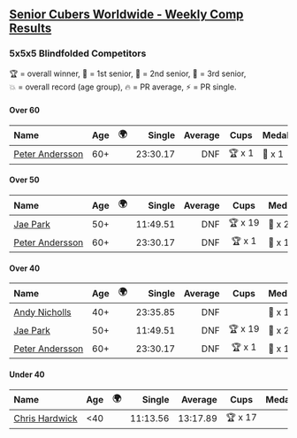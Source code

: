 <style>table {white-space: nowrap;}</style>
<link rel="stylesheet" type="text/css" href="/scw-comp/css/flags.css" />

## [Senior Cubers Worldwide - Weekly Comp Results](/scw-comp/results/)
### 5x5x5 Blindfolded Competitors

<span style="white-space: nowrap;">🏆 = overall winner</span>, <span style="white-space: nowrap;">🥇 = 1st senior</span>, <span style="white-space: nowrap;">🥈 = 2nd senior</span>, <span style="white-space: nowrap;">🥉 = 3rd senior</span>, <span style="white-space: nowrap;">💥 = overall record (age group)</span>, <span style="white-space: nowrap;">🔥 = PR average</span>, <span style="white-space: nowrap;">⚡ = PR single</span>.

#### Over 60

| Name | Age | 🌍 | Single | Average | Cups | Medals | Achievements |
| :-- | :--: | :--: | --: | --: | :--: | :-- | :-- |
| [Peter Andersson](../../persons/peter_andersson/555bf.md) | 60+ | <i class="flag flag-SE" /> | 23:30.17 | DNF | 🏆 x 1 | 🥇 x 1 | 💥 x 1, ⚡ x 1 |

#### Over 50

| Name | Age | 🌍 | Single | Average | Cups | Medals | Achievements |
| :-- | :--: | :--: | --: | --: | :--: | :-- | :-- |
| [Jae Park](../../persons/jae_park/555bf.md) | 50+ | <i class="flag flag-US" /> | 11:49.51 | DNF | 🏆 x 19 | 🥇 x 27 | 💥 x 7, ⚡ x 7 |
| [Peter Andersson](../../persons/peter_andersson/555bf.md) | 60+ | <i class="flag flag-SE" /> | 23:30.17 | DNF | 🏆 x 1 | 🥇 x 1 | 💥 x 1, ⚡ x 1 |

#### Over 40

| Name | Age | 🌍 | Single | Average | Cups | Medals | Achievements |
| :-- | :--: | :--: | --: | --: | :--: | :-- | :-- |
| [Andy Nicholls](../../persons/andy_nicholls/555bf.md) | 40+ | <i class="flag flag-GB" /> | 23:35.85 | DNF |  | 🥇 x 1, 🥈 x 2 | ⚡ x 2 |
| [Jae Park](../../persons/jae_park/555bf.md) | 50+ | <i class="flag flag-US" /> | 11:49.51 | DNF | 🏆 x 19 | 🥇 x 27 | 💥 x 7, ⚡ x 7 |
| [Peter Andersson](../../persons/peter_andersson/555bf.md) | 60+ | <i class="flag flag-SE" /> | 23:30.17 | DNF | 🏆 x 1 | 🥇 x 1 | 💥 x 1, ⚡ x 1 |

#### Under 40

| Name | Age | 🌍 | Single | Average | Cups | Medals | Achievements |
| :-- | :--: | :--: | --: | --: | :--: | :-- | :-- |
| [Chris Hardwick](../../persons/chris_hardwick/555bf.md) | <40 | <i class="flag flag-US" /> | 11:13.56 | 13:17.89 | 🏆 x 17 |  | 💥 x 5, 🔥 x 3, ⚡ x 3 |


<!-- Global site tag (gtag.js) - Google Analytics -->
<script async src="https://www.googletagmanager.com/gtag/js?id=UA-86348435-3"></script>
<script>window.dataLayer = window.dataLayer || []; function gtag() {dataLayer.push(arguments);} gtag('js', new Date()); gtag('config', 'UA-86348435-3');</script>

